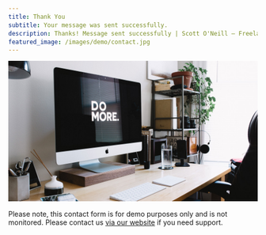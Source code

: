 ```yaml
---
title: Thank You
subtitle: Your message was sent successfully.
description: Thanks! Message sent successfully | Scott O'Neill – Freelance Copywriter & Content Writer
featured_image: /images/demo/contact.jpg
---
```


![](/images/demo/about.jpg)

Please note, this contact form is for demo purposes only and is not monitored. Please contact us [via our website](https://jekyllthemes.io) if you need support.